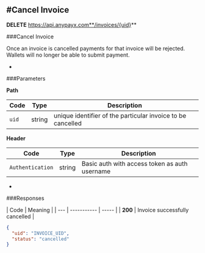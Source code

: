#Cancel Invoice
-
**DELETE** https://api.anypayx.com**/invoices/{uid}**

###Cancel Invoice

Once an invoice is cancelled payments for that invoice will be rejected. Wallets will no longer be able to submit payment.

-

###Parameters

**Path**

| Code | Type | Description |
| --- | ----------- | ----- |
| `uid` | string | unique identifier of the particular invoice to be cancelled |

**Header**

| Code | Type | Description |
| --- | ----------- | ----- |
| `Authentication` | string | Basic auth with access token as auth username |

-

###Responses

| Code | Meaning |
| --- | ----------- | ----- |
| **200** | Invoice successfully cancelled |

```json
{
  "uid": "INVOICE_UID",
  "status": "cancelled"
}
```